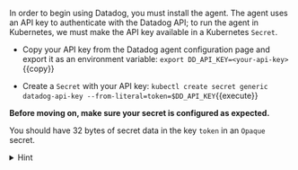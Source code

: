 In order to begin using Datadog, you must install the agent. The agent uses an API key to authenticate with the Datadog API; to run the agent in Kubernetes, we must make the API key available in a Kubernetes `Secret`.

* Copy your API key from the Datadog agent configuration page and export it as an environment variable:
`export DD_API_KEY=<your-api-key>`{{copy}}

* Create a `Secret` with your API key:
`kubectl create secret generic datadog-api-key --from-literal=token=$DD_API_KEY`{{execute}}

**Before moving on, make sure your secret is configured as expected.** 

You should have 32 bytes of secret data in the key `token` in an `Opaque` secret.

<details>
<summary>Hint</summary>
* `kubectl get secrets`{{copy}} prints a list of all secrets in the current namespace. 

* `kubectl describe secret <your-secret-name>`{{copy}} prints details of a specific secret. 

* `kubectl get secret -oyaml <your-secret-name>`{{copy}} prints the full YAML representation of a secret.
</details>

